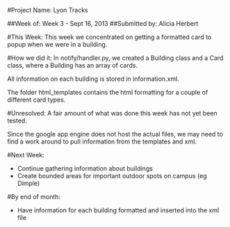 #Project Name: Lyon Tracks


##Week of: Week 3 - Sept 16, 2013
##Submitted by: Alicia Herbert


#This Week:
This week we concentrated on getting a formatted card to popup when we were in a building.


#How we did it:
In notify/handler.py, we created a Building class and a Card class, where a Building has an array of cards. 

All information on each building is stored in information.xml.

The folder html_templates contains the html formatting for a couple of different card types.


#Unresolved: 
A fair amount of what was done this week has not yet been tested.

Since the google app engine does not host the actual files, we may need to find a work around to pull information from the templates and xml.


#Next Week:
- Continue gathering information about buildings
- Create bounded areas for important outdoor spots on campus (eg Dimple)


#By end of month:
- Have information for each building formatted and inserted into the xml file

